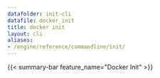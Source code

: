 ```yaml
---
datafolder: init-cli
datafile: docker_init
title: docker init
layout: cli
aliases:
- /engine/reference/commandline/init/
---
```


{{< summary-bar feature_name="Docker Init" >}}

